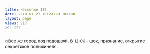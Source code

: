 ```yaml
---
title: Heisenme 122
date: 2018-01-27 10:23:28 +03:00
layout: page
views: 217
id: 122
---
```


🔥Все же город под подошвой. В 12:00 - шок, признание, открытие секретиков полишинеля.


